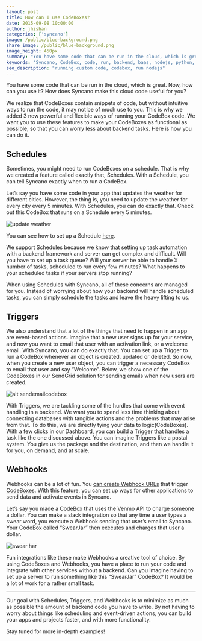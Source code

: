 ```yaml
---
layout: post
title: How can I use CodeBoxes?
date: 2015-09-08 10:00:00
author: jhishan
categories: ['syncano']
image: /public/blue-background.png
share_image: /public/blue-background.png
image_height: 450px
summary: "You have some code that can be run in the cloud, which is great. Now, how can you use it? How does Syncano make this cloud code useful for you?"
keywords: 'Syncano, CodeBox, code, run, backend, baas, nodejs, python, ruby'
seo_description: "running custom code, codebox, run nodejs"
---
```


You have some code that can be run in the cloud, which is great. Now, how can you use it? How does Syncano make this cloud code useful for you?

We realize that CodeBoxes contain snippets of code, but without intuitive ways to run the code, it may not be of much use to you. This is why we added 3 new powerful and flexible ways of running your CodeBox code. We want you to use these features to make your CodeBoxes as functional as possible, so that you can worry less about backend tasks. Here is how you can do it.

## Schedules

Sometimes, you might need to run CodeBoxes on a schedule. That is why we created a feature called exactly that, Schedules. With a Schedule, you can tell Syncano exactly when to run a CodeBox.

Let’s say you have some code in your app that updates the weather for different cities. However, the thing is, you need to update the weather for every city every 5 minutes. With Schedules, you can do exactly that. Check out this CodeBox that runs on a Schedule every 5 minutes.

![update weather](https://d3rij3t703q5l6.cloudfront.net/555/6/4076b80f129a75d6fef124eda7ce5667db7459d2.png)

You can see how to set up a Schedule [here](http://docs.syncano.com/docs/schedules).

We support Schedules because we know that setting up task automation with a backend framework and server can get complex and difficult. Will you have to set up a task queue? Will your server be able to handle X number of tasks, scheduled to run every few minutes? What happens to your scheduled tasks if your servers stop running?

When using Schedules with Syncano, all of these concerns are managed for you. Instead of worrying about how your backend will handle scheduled tasks, you can simply schedule the tasks and leave the heavy lifting to us.

## Triggers

We also understand that a lot of the things that need to happen in an app are event-based actions. Imagine that a new user signs up for your service, and now you want to email that user with an activation link, or a welcome email. With Syncano, you can do exactly that. You can set up a Trigger to run a CodeBox whenever an object is created, updated or deleted. So now, when you create a new user object, you can trigger a necessary CodeBox to email that user and say “Welcome”. Below, we show one of the CodeBoxes in our SendGrid solution for sending emails when new users are created.

![alt sendemailcodebox](https://d3rij3t703q5l6.cloudfront.net/555/6/ca4ed91abfa1645070e5c1cd6de8828a262f8b28.png "Send email codebox")

With Triggers, we are tackling some of the hurdles that come with event handling in a backend. We want you to spend less time thinking about connecting databases with tangible actions and the problems that may arise from that. To do this, we are directly tying your data to logic(CodeBoxes). With a few clicks in our Dashboard, you can build a Trigger that handles a task like the one discussed above. You can imagine Triggers like a postal system. You give us the package and the destination, and then we handle it for you, on demand, and at scale.

## Webhooks

Webhooks can be a lot of fun. You [can create Webhook URLs](http://docs.syncano.com/docs/webhooks#section-step-3-create-a-webhook-that-will-run-that-codebox) that trigger [CodeBoxes](http://docs.syncano.com/docs/codebox-overview). With this feature, you can set up ways for other applications to send data and activate events in Syncano.

Let’s say you made a CodeBox that uses the Venmo API to charge someone a dollar. You can make a slack integration so that any time a user types a swear word, you execute a Webhook sending that user’s email to Syncano. Your CodeBox called “SwearJar” then executes and charges that user a dollar.

![swear har](https://d3rij3t703q5l6.cloudfront.net/555/6/efa1489760720f21903ecf167038573922e8c93d.svg "swear jar")

Fun integrations like these make Webhooks a creative tool of choice. By using CodeBoxes and Webhooks, you have a place to run your code and integrate with other services without a backend. Can you imagine having to set up a server to run something like this “SwearJar” CodeBox? It would be a lot of work for a rather small task.

---
Our goal with Schedules, Triggers, and Webhooks is to minimize as much as possible the amount of backend code you have to write. By not having to worry about things like scheduling and event-driven actions, you can build your apps and projects faster, and with more functionality.

Stay tuned for more in-depth examples!
